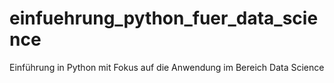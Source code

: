 # einfuehrung_python_fuer_data_science
Einführung in Python mit Fokus auf die Anwendung im Bereich Data Science
